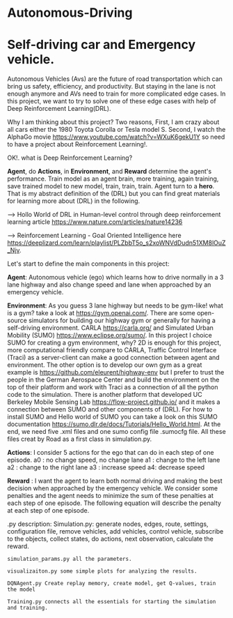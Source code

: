 # Autonomous-Driving
# Self-driving car and Emergency vehicle. 
Autonomous Vehicles (Avs) are the future of road transportation which can bring us safety, efficiency, and productivity. But staying in the lane is not enough anymore and AVs need to train for more complicated edge cases. In this project, we want to try to solve one of these edge cases with help of Deep Reinforcement Learning(DRL).

Why I am thinking about this project? 
Two reasons, First, I am crazy about all cars either the 1980 Toyota Corolla or Tesla model S. Second, I watch the AlphaGo movie https://www.youtube.com/watch?v=WXuK6gekU1Y so need to have a project about Reinforcement Learning!. 

OK!. what is Deep Reinforcement Learning? 

**Agent**, do **Actions**, in **Environment**, and **Reward** determine the agent's performance. Train model as an agent brain, more training, again training, save trained model to new model, train, train, train. Agent turn to  a **hero**. That is my abstract definition of the (DRL) but you can find great materials for learning more about (DRL) in the following. 

--> Hollo World of DRL in Human-level control through deep reinforcement learning article https://www.nature.com/articles/nature14236

--> Reinforcement Learning - Goal Oriented Intelligence here https://deeplizard.com/learn/playlist/PLZbbT5o_s2xoWNVdDudn51XM8lOuZ_Njv. 

Let's start to define the main components in this project:

**Agent**: Autonomous vehicle (ego) which learns how to drive normally in a 3 lane highway and also change speed and lane when approached by an emergency vehicle.

**Environment**: As you guess 3 lane highway but needs to be gym-like! what is a  gym? take a look at https://gym.openai.com/. There are some open-source simulators for building our highway gym or generally for having a self-driving environment. CARLA https://carla.org/ and Simulated Urban Mobility (SUMO) https://www.eclipse.org/sumo/. In this project I choice SUMO for creating a gym environment, why? 2D is enough for this project, more computational friendly compare to CARLA, Traffic Control Interface (Traci) as a server-client can make a good connection between agent and environment. The other option is to develop our own gym as a great example is https://github.com/eleurent/highway-env but I prefer to trust the people in the German Aerospace Center and build the environment on the top of their platform and work with Traci as a connection of all the python code to the simulation. There is another platform that developed UC Berkeley Mobile Sensing Lab https://flow-project.github.io/ and it makes a connection between SUMO and other components of (DRL). 
For how to install SUMO and Hello world of SUMO you can take a look on this SUMO documentation https://sumo.dlr.de/docs/Tutorials/Hello_World.html. 
At the end, we need five .xml files and one sumo config file .sumocfg file. All these files creat by Road as a first class in simulation.py.  

**Actions**: I consider 5 actions for the ego that can do in each step of one episode.
            a0 : no change speed, no change lane
            a1 : change to the left lane 
            a2 : change to the right lane 
            a3 : increase speed 
            a4:  decrease speed 

**Reward** : I want the agent to learn both normal driving and making the best decision when approached by the emergency vehicle. We consider some penalties and the agent needs to minimize the sum of these penalties at each step of one episode. The following equation will describe the penalty at each step of one episode. 

.py description: 
    Simulation.py: generate nodes, edges, route, settings, configuration file, remove vehicles, add vehicles, control vehicle, subscribe to the objects, collect states, do actions, next observation, calculate the reward. 

    simulation_params.py all the parameters. 

    visualizaiton.py some simple plots for analyzing the results. 
    
    DQNAgent.py Create replay memory, create model, get Q-values, train the model 

    Training.py connects all the essentials for starting the simulation and training. 